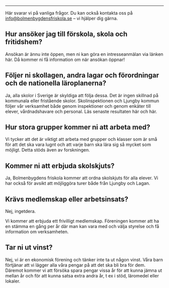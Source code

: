 ---
Här svarar vi på vanliga frågor. Du kan också kontakta oss på info@bolmenbygdensfriskola.se – vi hjälper dig gärna.


## Hur ansöker jag till förskola, skola och fritidshem?

Ansökan är ännu inte öppen, men ni kan göra en intresseanmälan via länken här. Då kommer ni få information om när ansökan öppnar!



## Följer ni skollagen, andra lagar och förordningar och de nationella läroplanerna?



Ja, alla skolor i Sverige är skyldiga att följa dessa. Det är ingen skillnad på kommunala eller fristående skolor. Skolinspektionen och Ljungby kommun följer vår verksamhet både genom inspektioner och genom enkäter till elever, vårdnadshavare och personal. Läs senaste resultaten här och här.



## Hur stora grupper kommer ni att arbeta med?



Vi tycker att det är viktigt att arbeta med grupper och klasser som är små för att det ska vara lugnt och att varje barn ska lära sig så mycket som möjligt. Detta stöds även av forskningen. 




## Kommer ni att erbjuda skolskjuts? 



Ja, Bolmenbygdens friskola kommer att ordna skolskjuts för alla elever. Vi har också för avsikt att möjliggöra turer både från Ljungby och Lagan. 


## Krävs medlemskap eller arbetsinsats?



Nej, ingetdera.

Vi kommer att erbjuda ett frivilligt medlemskap. Föreningen kommer att ha en stämma en gång per år där man kan vara med och välja styrelse och få information om verksamheten. 




## Tar ni ut vinst?


Nej, vi är en ekonomisk förening och tänker inte ta ut någon vinst. Våra barn förtjänar att vi lägger alla våra pengar på att det ska bli bra för dem. Däremot kommer vi att försöka spara pengar vissa år för att kunna jämna ut mellan år och för att kunna satsa extra andra år, t ex i stöd, läromedel eller lokaler.
